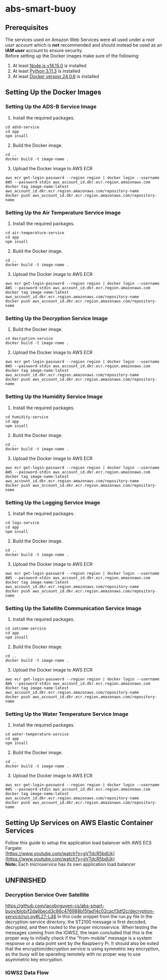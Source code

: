 # abs-smart-buoy
## Prerequisites
The services used on Amazon Web Services were all used under a _root user_ account which is **not** recommended and should instead be used as an **IAM user** account to ensure security.\
Before setting up the Docker images make sure of the following:
1. At least [Node.js v18.15.0](https://nodejs.org/en/download) is installed
2. At least [Python 3.11.3](https://www.python.org/downloads/) is installed
3. At least [Docker version 24.0.6](https://www.docker.com/get-started/) is installed

## Setting Up the Docker Images
### Setting Up the ADS-B Service Image
1. Install the required packages.
```
cd adsb-service
cd app
npm insall
```
2. Build the Docker image.
```
cd ..
docker build -t image-name .
```
3. Upload the Docker image to AWS ECR
```
aws ecr get-login-password --region region | docker login --username AWS --password-stdin aws_account_id.dkr.ecr.region.amazonaws.com
docker tag image-name:latest aws_account_id.dkr.ecr.region.amazonaws.com/repository-name
docker push aws_account_id.dkr.ecr.region.amazonaws.com/repository-name
```

### Setting Up the Air Temperature Service Image
1. Install the required packages.
```
cd air-temperature-service
cd app
npm insall
```
2. Build the Docker image.
```
cd ..
docker build -t image-name .
```
3. Upload the Docker image to AWS ECR
```
aws ecr get-login-password --region region | docker login --username AWS --password-stdin aws_account_id.dkr.ecr.region.amazonaws.com
docker tag image-name:latest aws_account_id.dkr.ecr.region.amazonaws.com/repository-name
docker push aws_account_id.dkr.ecr.region.amazonaws.com/repository-name
```

### Setting Up the Decryption Service Image
1. Build the Docker image.
```
cd decryption-service
docker build -t image-name .
```
2. Upload the Docker image to AWS ECR
```
aws ecr get-login-password --region region | docker login --username AWS --password-stdin aws_account_id.dkr.ecr.region.amazonaws.com
docker tag image-name:latest aws_account_id.dkr.ecr.region.amazonaws.com/repository-name
docker push aws_account_id.dkr.ecr.region.amazonaws.com/repository-name
```

### Setting Up the Humidity Service Image
1. Install the required packages.
```
cd humidity-service
cd app
npm insall
```
2. Build the Docker image.
```
cd ..
docker build -t image-name .
```
3. Upload the Docker image to AWS ECR
```
aws ecr get-login-password --region region | docker login --username AWS --password-stdin aws_account_id.dkr.ecr.region.amazonaws.com
docker tag image-name:latest aws_account_id.dkr.ecr.region.amazonaws.com/repository-name
docker push aws_account_id.dkr.ecr.region.amazonaws.com/repository-name
```

### Setting Up the Logging Service Image
1. Install the required packages.
```
cd logs-service
cd app
npm insall
```
2. Build the Docker image.
```
cd ..
docker build -t image-name .
```
3. Upload the Docker image to AWS ECR
```
aws ecr get-login-password --region region | docker login --username AWS --password-stdin aws_account_id.dkr.ecr.region.amazonaws.com
docker tag image-name:latest aws_account_id.dkr.ecr.region.amazonaws.com/repository-name
docker push aws_account_id.dkr.ecr.region.amazonaws.com/repository-name
```

### Setting Up the Satellite Communication Service Image
1. Install the required packages.
```
cd satcomm-service
cd app
npm insall
```
2. Build the Docker image.
```
cd ..
docker build -t image-name .
```
3. Upload the Docker image to AWS ECR
```
aws ecr get-login-password --region region | docker login --username AWS --password-stdin aws_account_id.dkr.ecr.region.amazonaws.com
docker tag image-name:latest aws_account_id.dkr.ecr.region.amazonaws.com/repository-name
docker push aws_account_id.dkr.ecr.region.amazonaws.com/repository-name
```

### Setting Up the Water Temperature Service Image
1. Install the required packages.
```
cd water-temperature-service
cd app
npm insall
```
2. Build the Docker image.
```
cd ..
docker build -t image-name .
```
3. Upload the Docker image to AWS ECR
```
aws ecr get-login-password --region region | docker login --username AWS --password-stdin aws_account_id.dkr.ecr.region.amazonaws.com
docker tag image-name:latest aws_account_id.dkr.ecr.region.amazonaws.com/repository-name
docker push aws_account_id.dkr.ecr.region.amazonaws.com/repository-name
```

## Setting Up Services on AWS Elastic Container Services
Follow this guide to setup the application load balancer with AWS ECS Fargate: \
[https://www.youtube.com/watch?v=gVTdcR5bdUk](https://www.youtube.com/watch?v=gVTdcR5bdUk) \
**Note:** Each microservice has its own application load balancer
## UNFINISHED
### Decryption Service Over Satellite
https://github.com/jacobnguyen-cs/abs-smart-buoy/blob/f2da6becd3c86c476988b15fad14c02cacf3df2c/decryption-service/run.py#L27-L46
In this code snippet from the run.py file in the decryption-service directory, the ST2100 message is first decoded, decrypted, and then routed to the proper microservice. When testing the messages coming from the IGWS2, the team concluded that this is the proper way to initially check if the "from-mobile" message is a system response or a data point sent by the Raspberry Pi. It should also be noted that the encryption/decryption service is using symmetric key encryption, as the buoy will be operating remotely with no proper way to use asymmetric key encryption.
### IGWS2 Data Flow


